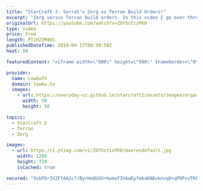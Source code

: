 ```yaml
---
title: "StarCraft 2: Serral's Zerg vs Terran Build Orders!"
excerpt: "Zerg versus Terran build orders. In this video I go over three games that Serral recently played versus HeroMarine and have an in depth look at the build orders that plays to achieve the macro game.  Get more videos & support my work: http://www.patreon.com/lowkotv Zerg vs Terran build order notes: https://pastebin.com/vZisrAuM"
originalUrl: https://youtube.com/watch?v=ZOY5ctizPK0
type: video
price: Free
length: PT1H23M46S
publishedDateTime: 2019-09-17T08:59:58Z
heat: 50

featuredContent: "<iframe width=\"800\" height=\"500\" frameborder=\"0\" src=\"https://www.youtube.com/embed/ZOY5ctizPK0\" allow=\"accelerometer; autoplay; encrypted-media; gyroscope; picture-in-picture\" allowfullscreen></iframe>"

provider:
  name: LowkoTV
  domain: lowko.tv
  images:
    - url: https://everyday-cc.github.io/starcraft2/assets/images/organizations/lowko.tv-50x50.jpg
      width: 50
      height: 50

topics:
  - StarCraft 2
  - Terran
  - Zerg

images:
  - url: https://i.ytimg.com/vi/ZOY5ctizPK0/maxresdefault.jpg
    width: 1280
    height: 720
    isCached: true

secured: "XvbFDr3XZFfAA2c7/ByrHoQUXX+kwewfIh6wEpfmbaKABxknvq0+qPDPxvTKklNPiDwP2ajZw9tQYNCj31S5CtvgznXiG2tUfQbD14YoPNu4TVAWBgmrEYtSlC/W/moY5HVLlbzK4279uAOyrQ5l7D4skCliJQwudqjvMGpH1vV6w5C5rMxyDAFNLvkJCG5N8NONpVHa5E+fBq+oQ8RRU5MqNGdtM6r3LROCBRov1MglN9zF8y139CPjthecBKIrxCDnrXoGxca+bpsc0oy1/Qy+5cwa9MLqZgBnQ8Bfe6H6t1iHqqM2IRZLczMhgaWRT9FW4LALsJ76hHqM3/PgCZZxD1iCsAjqQtfaJbVsfMKWo/uLZFMwI3YJ2cetICCdH1U00wo2Ie64MGI2LltJ7bY4OoIGMQCO39GLl99qu58=;S2Slnh0e5RCqS/JyF3E6ow=="
---
```


